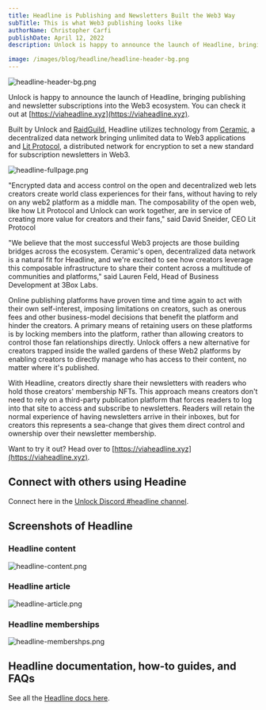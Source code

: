 ```yaml
---
title: Headline is Publishing and Newsletters Built the Web3 Way
subTitle: This is what Web3 publishing looks like
authorName: Christopher Carfi
publishDate: April 12, 2022
description: Unlock is happy to announce the launch of Headline, bringing publishing and newsletter subscriptions into the Web3 ecosystem.

image: /images/blog/headline/headline-header-bg.png
---
```


![headline-header-bg.png](/images/blog/headline/headline-header-bg.png)

Unlock is happy to announce the launch of Headline, bringing publishing and newsletter subscriptions into the Web3 ecosystem. You can check it out at [https://viaheadline.xyz](https://viaheadline.xyz).

Built by Unlock and [RaidGuild](https://www.raidguild.org/), Headline utilizes technology from [Ceramic](https://ceramic.network/), a decentralized data network bringing unlimited data to Web3 applications and [Lit Protocol](https://litprotocol.com/), a distributed network for encryption to set a new standard for subscription newsletters in Web3.

![headline-fullpage.png](/images/blog/headline/headline-fullpage.png)


"Encrypted data and access control on the open and decentralized web lets creators create world class experiences for their fans, without having to rely on any web2 platform as a middle man. The composability of the open web, like how Lit Protocol and Unlock can work together, are in service of creating more value for creators and their fans," said David Sneider, CEO Lit Protocol

"We believe that the most successful Web3 projects are those building bridges across the ecosystem. Ceramic's open, decentralized data network is a natural fit for Headline, and we're excited to see how creators leverage this composable infrastructure to share their content across a multitude of communities and platforms," said Lauren Feld, Head of Business Development at 3Box Labs.

Online publishing platforms have proven time and time again to act with their own self-interest, imposing limitations on creators, such as onerous fees and other business-model decisions that benefit the platform and hinder the creators. A primary means of retaining users on these platforms is by locking members into the platform, rather than allowing creators to control those fan relationships directly. Unlock offers a new alternative for creators trapped inside the walled gardens of these Web2 platforms by enabling creators to directly manage who has access to their content, no matter where it's published.

With Headline, creators directly share their newsletters with readers who hold those creators' membership NFTs. This approach means creators don't need to rely on a third-party publication platform that forces readers to log into that site to access and subscribe to newsletters. Readers will retain the normal experience of having newsletters arrive in their inboxes, but for creators this represents a sea-change that gives them direct control and ownership over their newsletter membership.

Want to try it out? Head over to [https://viaheadline.xyz](https://viaheadline.xyz).

## Connect with others using Headine

Connect here in the [Unlock Discord #headline channel](https://discord.gg/UQPUgfsqYs).

## Screenshots of Headline

### Headline content

![headline-content.png](/images/blog/headline/headline-content.png)


### Headline article

![headline-article.png](/images/blog/headline/headline-article.png)


### Headline memberships

![headline-membershps.png](/images/blog/headline/headline-memberships.png)


## Headline documentation, how-to guides, and FAQs

See all the [Headline docs here](https://docs.viaheadline.xyz/).


